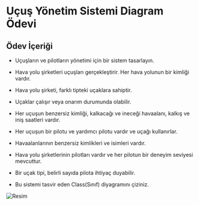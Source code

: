 # Uçuş Yönetim Sistemi Diagram Ödevi



## Ödev İçeriği 


- Uçuşların ve pilotların yönetimi için bir sistem tasarlayın.



- Hava yolu şirketleri uçuşları gerçekleştirir. Her hava yolunun bir kimliği vardır.


- Hava yolu şirketi, farklı tipteki uçaklara sahiptir.


- Uçaklar çalışır veya onarım durumunda olabilir.


- Her uçuşun benzersiz kimliği, kalkacağı ve ineceği havaalanı, kalkış ve iniş saatleri vardır.


- Her uçuşun bir pilotu ve yardımcı pilotu vardır ve uçağı kullanırlar.


- Havaalanlarının benzersiz kimlikleri ve isimleri vardır.


- Hava yolu şirketlerinin pilotları vardır ve her pilotun bir deneyim seviyesi mevcuttur.


- Bir uçak tipi, belirli sayıda pilota ihtiyaç duyabilir.


- Bu sistemi tasvir eden Class(Sınıf) diyagramını çiziniz.

![Resim](https://i.hizliresim.com/ihs9ndb.png)

 